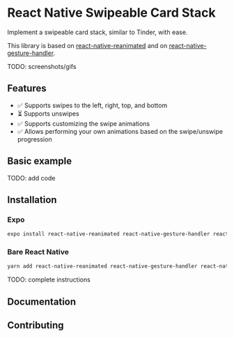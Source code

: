 # React Native Swipeable Card Stack

Implement a swipeable card stack, similar to Tinder, with ease.

This library is based on [react-native-reanimated](https://github.com/software-mansion/react-native-reanimated) and on [react-native-gesture-handler](https://github.com/software-mansion/react-native-gesture-handler).

TODO: screenshots/gifs

## Features

- ✅ Supports swipes to the left, right, top, and bottom
- ⏳ Supports unswipes
- ✅ Supports customizing the swipe animations
- ✅ Allows performing your own animations based on the swipe/unswipe progression

## Basic example

TODO: add code

## Installation

### Expo

```sh
expo install react-native-reanimated react-native-gesture-handler react-native-swipeable-card-stack
```

### Bare React Native

```sh
yarn add react-native-reanimated react-native-gesture-handler react-native-swipeable-card-stack
```

TODO: complete instructions

## Documentation

## Contributing
